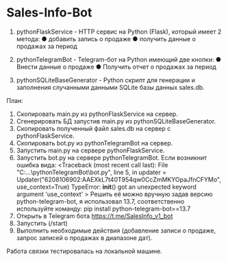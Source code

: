 # Sales-Info-Bot
1) pythonFlaskService - HTTP сервис на Python (Flask), который имеет 2 метода:
  ● добавить запись о продаже
  ● получить данные о продажах за период

2) pythonTelegramBot - Telegram-бот на Python имеющий две кнопки:
  ● Внести данные о продаже
  ● Получить отчет о продажах за период
  
3) pythonSQLiteBaseGenerator - Python скрипт для генерации и заполнения случанными данными SQLite базы данных sales.db.

План:
1) Скопировать main.py из pythonFlaskService на сервер.
2) Сгенерировать БД запустив main.py из pythonSQLiteBaseGenerator.
3) Скопировать полученный файл sales.db на сервер с pythonFlaskService.
4) Скопировать bot.py из pythonTelegramBot на сервер.
5) Запустить main.py на сервере pythonFlaskService.
6) Запустить bot.py на сервере pythonTelegramBot.
  Если возникнит ошибка вида:
   <Traceback (most recent call last):
     File "C:\...\pythonTelegramBot\bot.py", line 5, in <module> updater = Updater("6208106902:AAEXkL7t40T954qw0CcZmMKYOpaJfnCFYMo", use_context=True)
     TypeError: __init__() got an unexpected keyword argument 'use_context' >
  Решить её можно вручную задав версию python-telegram-bot, я использовал 13.7, соответственно используйте команду: pip install python-telegram-bot==13.7
7) Открыть в Telegram бота https://t.me/SalesInfo_v1_bot
8) Запустить (/start)
9) Выполнить необходимые действия (добавление записи о продаже, запрос записей о продажах в диапазоне дат).

Работа связки тестировалась на локальной машине.
